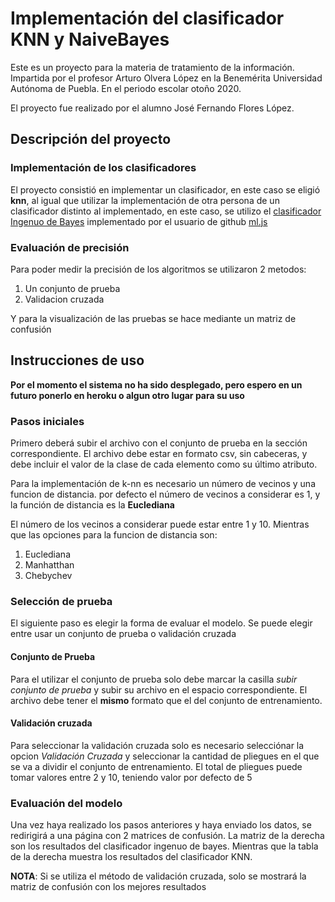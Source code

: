 # Implementación del clasificador KNN y NaiveBayes

Este es un proyecto para la materia de tratamiento de la información. Impartida por el profesor Arturo Olvera López en la Benemérita Universidad Autónoma de Puebla. En el periodo escolar otoño 2020.

El proyecto fue realizado por el alumno José Fernando Flores López.

## Descripción del proyecto

### Implementación de los clasificadores
El proyecto consistió en implementar un clasificador, en este caso se eligió **knn**, al igual que utilizar la implementación de otra persona de un clasificador distinto al implementado, en este caso, se utilizo el [clasificador Ingenuo de Bayes](https://github.com/mljs/naive-bayes) implementado por el usuario de github [ml.js](https://github.com/mljs)

### Evaluación de precisión

Para poder medir la precisión de los algoritmos se utilizaron 2 metodos:

1. Un conjunto de prueba
2. Validacion cruzada

Y para la visualización de las pruebas se hace mediante un matriz de confusión

## Instrucciones de uso

**Por el momento el sistema no ha sido desplegado, pero espero en un futuro ponerlo en heroku o algun otro lugar para su uso**

### Pasos iniciales

Primero deberá subir el archivo con el conjunto de prueba en la sección correspondiente.
 El archivo debe estar en formato csv, sin cabeceras, y debe incluir el valor de la clase de cada elemento como su último atributo.

 Para la implementación de k-nn es necesario un número de vecinos y una funcion de distancia. por defecto el número de vecinos a considerar es 1, y la función de distancia es la **Euclediana**

 El número de los vecinos a considerar puede estar entre 1 y 10. Mientras que las opciones para la funcion de distancia son:

 1. Euclediana
 2. Manhatthan
 3. Chebychev

 ### Selección de prueba

 El siguiente paso es elegir la forma de evaluar el modelo. Se puede elegir entre usar un conjunto de prueba o validación cruzada

 #### Conjunto de Prueba

 Para el utilizar el conjunto de prueba solo debe marcar la casilla *subir conjunto de prueba* y subir su archivo en el espacio correspondiente. El archivo debe tener el **mismo** formato que el del conjunto de entrenamiento.

 #### Validación cruzada

 Para seleccionar la validación cruzada solo es necesario selecciónar la opcion *Validación Cruzada* y seleccionar la cantidad de pliegues en el que se va a dividir el conjunto de entrenamiento. El total de pliegues puede tomar valores entre 2 y 10, teniendo valor por defecto de 5


 ### Evaluación del modelo

 Una vez haya realizado los pasos anteriores y haya enviado los datos, se redirigirá a una página con 2 matrices de confusión. La matriz de la derecha son los resultados del clasificador ingenuo de bayes. Mientras que la tabla de la derecha muestra los resultados del clasificador KNN.

 **NOTA**: Si se utiliza el método de validación cruzada, solo se mostrará la matriz de confusión con los mejores resultados

